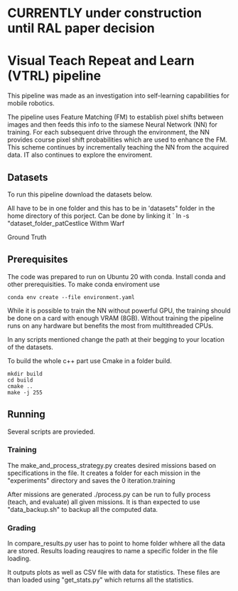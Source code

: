 # CURRENTLY under construction until RAL paper decision

# Visual Teach Repeat and Learn (VTRL) pipeline

This pipeline was made as an investigation into self-learning capabilities for mobile robotics.

The pipeline uses Feature Matching (FM) to establish pixel shifts between images and then feeds this info to the siamese Neural Network (NN) for training.
For each subsequent drive through the environment, the NN provides course pixel shift probabilities which are used to enhance the FM.
This scheme continues by incrementally teaching the NN from the acquired data.
IT also continues to explore the enviroment.

## Datasets

To run this pipeline download the datasets below.

All have to be in one folder and this has to be in 'datasets" folder in the home directory of this porject.
Can be done by linking it ` ln -s "dataset_folder_patCestlice
Withm Warf

Ground Truth


## Prerequisites

The code was prepared to run on Ubuntu 20 with conda. Install conda and other prerequisities.
To make conda enviroment use

```
conda env create --file environment.yaml
```

While it is possible to train the NN without powerful GPU, the training should be done on a card with enough VRAM (8GB).
Without training the pipeline runs on any hardware but benefits the most from multithreaded CPUs.

In any scripts mentioned change the path at their begging to your location of the datasets.

To build the whole c++ part use Cmake in a folder build.

```
mkdir build
cd build
cmake ..
make -j 255
```

## Running

Several scripts are provieded.

### Training

The make_and_process_strategy.py creates desired missions based on specifications in the file.
It creates a folder for each mission in the "experiments" directory and saves the 0 iteration.training

After missions are generated ./process.py can be run to fully process (teach, and evaluate) all given missions.
It is than expected to use "data_backup.sh" to backup all the computed data. 

### Grading

In compare_results.py user has to point to home folder whhere all the data are stored.
Results loading reauqires to name a specific folder in the file loading.

It outputs plots as well as CSV file with data for statistics.
These files are than loaded using "get_stats.py" which returns all the statistics.
